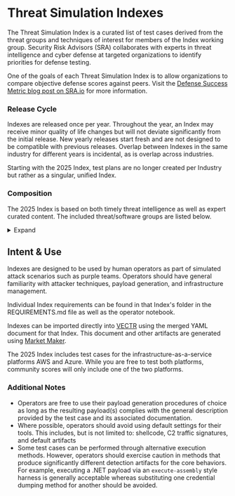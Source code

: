 # Threat Simulation Indexes

 The Threat Simulation Index is a curated list of test cases derived from the threat groups and techniques of interest for members of the Index working group. Security Risk Advisors (SRA) collaborates with experts in threat intelligence and cyber defense at targeted organizations to identify priorities for defense testing.  

One of the goals of each Threat Simulation Index is to allow organizations to compare objective defense scores against peers. Visit the [Defense Success Metric blog post on SRA.io](https://sra.io/blog/the-road-to-benchmarked-mitre-attck-alignment-defense-success-metrics/) for more information.

### Release Cycle

Indexes are released once per year. Throughout the year, an Index may receive minor quality of life changes but will not deviate significantly from the initial release. New yearly releases start fresh and are not designed to be compatible with previous releases. Overlap between Indexes in the same industry for different years is incidental, as is overlap across industries. 

Starting with the 2025 Index, test plans are no longer created per Industry but rather as a singular, unified Index. 

### Composition

The 2025 Index is based on both timely threat intelligence as well as expert curated content.
The included threat/software groups are listed below.

<details>
  <summary>Expand</summary>

- APT29
- Sandworm
- APT41
- VoltTyphoon
- APT45
- PeachSandstorm
- Cicada3301
- KeyGroup
- ScatteredSpider
- TA577
- 404Keylogger
- AgentTesla
- Akira
- AsyncRAT
- BlackBasta
- ClearFake
- Latrodectus
- Medusa
- NetSupport
- Play
- Qilin
- RansomHub
- SocGholish
- XWorm

</details>

## Intent & Use

Indexes are designed to be used by human operators as part of simulated attack scenarios such as purple teams. Operators should have general familiarity with attacker techniques, payload generation, and infrastructure management.

Individual Index requirements can be found in that Index's folder in the REQUIREMENTS.md file as well as the operator notebook.

Indexes can be imported directly into [VECTR](https://vectr.io) using the merged YAML document for that Index. This document and other artifacts are generated using [Market Maker](https://github.com/SecurityRiskAdvisors/marketmaker). 

The 2025 Index includes test cases for the infrastructure-as-a-service platforms AWS and Azure. 
While you are free to test both platforms, community scores will only include one of the two platforms.

### Additional Notes

- Operators are free to use their payload generation procedures of choice as long as the resulting payload(s) complies with the general description provided by the test case and its associated documentation.
- Where possible, operators should avoid using default settings for their tools. This includes, but is not limited to: shellcode, C2 traffic signatures, and default artifacts
- Some test cases can be performed through alternative execution methods. However, operators should exercise caution in methods that produce significantly different detection artifacts for the core behaviors. For example, executing a .NET payload via an `execute-assembly` style harness is generally acceptable whereas substituting one credential dumping method for another should be avoided.

